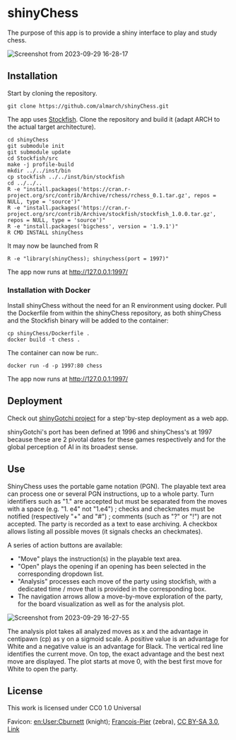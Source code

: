 # shinyChess

The purpose of this app is to provide a shiny interface to play and study chess.

![Screenshot from 2023-09-29 16-28-17](https://github.com/Almarch/shinyChess/assets/13364928/6dcfedc7-2369-4f4d-a026-101ca7597965)

## Installation

Start by cloning the repository.

```{bash}
git clone https://github.com/almarch/shinyChess.git
```

The app uses [Stockfish](https://stockfishchess.org/). Clone the repository and build it (adapt ARCH to the actual target architecture).

```{bash}
cd shinyChess
git submodule init
git submodule update
cd Stockfish/src
make -j profile-build
mkdir ../../inst/bin
cp stockfish ../../inst/bin/stockfish
cd ../../..
R -e "install.packages('https://cran.r-project.org/src/contrib/Archive/rchess/rchess_0.1.tar.gz', repos = NULL, type = 'source')"
R -e "install.packages('https://cran.r-project.org/src/contrib/Archive/stockfish/stockfish_1.0.0.tar.gz', repos = NULL, type = 'source')"
R -e "install.packages('bigchess', version = '1.9.1')"
R CMD INSTALL shinyChess
```

It may now be launched from R

```{r}
R -e "library(shinyChess); shinychess(port = 1997)"
```

The app now runs at http://127.0.0.1:1997/

### Installation with Docker

Install shinyChess without the need for an R environment using docker. Pull the Dockerfile from within the shinyChess repository, as both shinyChess and the Stockfish binary will be added to the container:

```{bash}
cp shinyChess/Dockerfile .
docker build -t chess .
```

The container can now be run:.

```{bash}
docker run -d -p 1997:80 chess
```

The app now runs at http://127.0.0.1:1997/

## Deployment

Check out [shinyGotchi project](https://github.com/almarch/shinyGotchi) for a step⁻by-step deployment as a web app.

shinyGotchi's port has been defined at 1996 and shinyChess's at 1997 because these are 2 pivotal dates for these games respectively and for the global perception of AI in its broadest sense.

## Use

ShinyChess uses the portable game notation (PGN). The playable text area can process one or several PGN instructions, up to a whole party. Turn identifiers such as "1." are accepted but must be separated from the moves with a space (e.g. "1. e4" not "1.e4") ; checks and checkmates must be notified (respectively "+" and "#") ; comments (such as "?" or "!") are not accepted. The party is recorded as a text to ease archiving. A checkbox allows listing all possible moves (it signals checks an checkmates).

A series of action buttons are available:
- "Move" plays the instruction(s) in the playable text area.
- "Open" plays the opening if an opening has been selected in the corresponding dropdown list.
- "Analysis" processes each move of the party using stockfish, with a dedicated time / move that is provided in the corresponding box.
- The navigation arrows allow a move-by-move exploration of the party, for the board visualization as well as for the analysis plot.

![Screenshot from 2023-09-29 16-27-55](https://github.com/Almarch/shinyChess/assets/13364928/8c577803-e4b0-47c3-bd61-516137649082)

The analysis plot takes all analyzed moves as x and the advantage in centipawn (cp) as y on a sigmoid scale. A positive value is an advantage for White and a negative value is an advantage for Black. The vertical red line identifies the current move. On top, the exact advantage and the best next move are displayed. The plot starts at move 0, with the best first move for White to open the party.


## License

This work is licensed under CC0 1.0 Universal

Favicon: <a href="https://en.wikipedia.org/wiki/User:Cburnett" class="extiw" title="en:User:Cburnett">en:User:Cburnett</a> (knight); <a href="//commons.wikimedia.org/wiki/User:Francois-Pier" title="User:Francois-Pier">Francois-Pier</a> (zebra)<span class="int-own-work" lang="en"></span>, <a href="http://creativecommons.org/licenses/by-sa/3.0/" title="Creative Commons Attribution-Share Alike 3.0">CC BY-SA 3.0</a>, <a href="https://commons.wikimedia.org/w/index.php?curid=48218187">Link</a>
